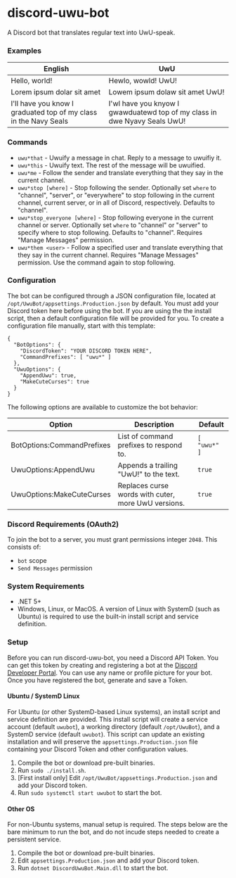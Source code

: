 # discord-uwu-bot
A Discord bot that translates regular text into UwU-speak.

### Examples
|English|UwU|
|-------|---|
|Hello, world!|Hewlo, wowld! UwU!|
|Lorem ipsum dolar sit amet|Lowem ipsum dolaw sit amet UwU!|
|I'll have you know I graduated top of my class in the Navy Seals|I'wl have you knyow I gwawduatewd top of my class in dwe Nyavy Seals UwU!|

### Commands
* `uwu*that` - Uwuify a message in chat. Reply to a message to uwuifiy it.
* `uwu*this` - Uwuify text. The rest of the message will be uwuified.
* `uwu*me` - Follow the sender and translate everything that they say in the current channel.
* `uwu*stop [where]` - Stop following the sender. Optionally set `where` to "channel", "server", or "everywhere" to stop following in the current channel, current server, or in all of Discord, respectively. Defaults to "channel".
* `uwu*stop_everyone [where]` - Stop following everyone in the current channel or server. Optionally set `where` to "channel" or "server" to specify where to stop following. Defaults to "channel". Requires "Manage Messages" permission.
* `uwu*them <user>` - Follow a specified user and translate everything that they say in the current channel. Requires "Manage Messages" permission. Use the command again to stop following.

### Configuration
The bot can be configured through a JSON configuration file, located at `/opt/UwuBot/appsettings.Production.json` by default.
You must add your Discord token here before using the bot.
If you are using the the install script, then a default configuration file will be provided for you.
To create a configuration file manually, start with this template:

    {
      "BotOptions": {
        "DiscordToken": "YOUR DISCORD TOKEN HERE",
        "CommandPrefixes": [ "uwu*" ]
      },
      "UwuOptions": {
        "AppendUwu": true,
        "MakeCuteCurses": true
      }
    }

The following options are available to customize the bot behavior:

|Option|Description|Default|
|------|-----------|-------|
|BotOptions:CommandPrefixes|List of command prefixes to respond to.|`[ "uwu*" ]`|
|UwuOptions:AppendUwu|Appends a trailing "UwU!" to the text.|`true`|
|UwuOptions:MakeCuteCurses|Replaces curse words with cuter, more UwU versions.|`true`|

### Discord Requirements (OAuth2)
To join the bot to a server, you must grant permissions integer `2048`. This consists of:
* `bot` scope
* `Send Messages` permission

### System Requirements
* .NET 5+
* Windows, Linux, or MacOS. A version of Linux with SystemD (such as Ubuntu) is required to use the built-in install script and service definition.

### Setup
Before you can run discord-uwu-bot, you need a Discord API Token. You can get this token by creating and registering a bot at the [Discord Developer Portal](https://discord.com/developers/docs/intro). You can use any name or profile picture for your bot. Once you have registered the bot, generate and save a Token.

#### Ubuntu / SystemD Linux
For Ubuntu (or other SystemD-based Linux systems), an install script and service definition are provided. This install script will create a service account (default `uwubot`), a working directory (default `/opt/UwuBot`), and a SystemD service (default `uwubot`). This script can update an existing installation and will preserve the `appsettings.Production.json` file containing your Discord Token and other configuration values.
1. Compile the bot or download pre-built binaries.
2. Run `sudo ./install.sh`.
3. \[First install only] Edit `/opt/UwuBot/appsettings.Production.json` and add your Discord token.
4. Run `sudo systemctl start uwubot` to start the bot.

#### Other OS
For non-Ubuntu systems, manual setup is required. The steps below are the bare minimum to run the bot, and do not incude steps needed to create a persistent service.
1. Compile the bot or download pre-built binaries.
2. Edit `appsettings.Production.json` and add your Discord token.
3. Run `dotnet DiscordUwuBot.Main.dll` to start the bot.
